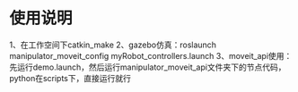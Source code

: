 # 使用说明
1、在工作空间下catkin_make
2、gazebo仿真：roslaunch manipulator_moveit_config myRobot_controllers.launch
3、moveit_api使用：先运行demo.launch，然后运行manipulator_moveit_api文件夹下的节点代码，python在scripts下，直接运行就行